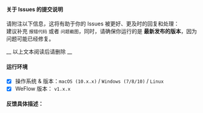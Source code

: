 #### 关于 Issues 的提交说明
请附注以下信息，这将有助于你的 Issues 被更好、更及时的回复和处理：  
建议补充 `报错代码` 或者 `问题截图`，同时，请确保你运行的是 **最新发布的版本**，因为问题可能已经修复。

__ 以上文本阅读后请删除 __

#### 运行环境

- [x] 操作系统 & 版本：`macOS (10.x.x)` / `Windows (7/8/10)` / `Linux`  
- [x] WeFlow 版本： `v1.x.x`

#### 反馈具体描述：

